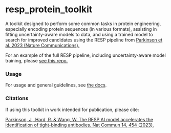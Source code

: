 # resp_protein_toolkit

A toolkit designed to perform some common tasks in protein
engineering, especially encoding protein sequences (in various
formats), assisting in fitting uncertainty-aware models to
data, and using a trained model to search for improved candidates
using the RESP pipeline from [Parkinson et al. 2023 (Nature
Communications).](https://www.nature.com/articles/s41467-023-36028-8)

For an example of the full RESP pipeline, including uncertainty-aware
model training, please [see this repo.](https://github.com/Wang-lab-UCSD/RESP)


### Usage

For usage and general guidelines, see [the docs](https://resp-protein-toolkit.readthedocs.io/en/latest/).


### Citations

If using this toolkit in work intended for publication, please cite:

[Parkinson, J., Hard, R. & Wang, W. The RESP AI model accelerates the identification of tight-binding antibodies.
Nat Commun 14, 454 (2023).](https://doi.org/10.1038/s41467-023-36028-8)
